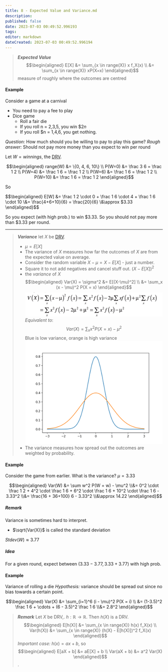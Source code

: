 ```yaml
---
title: 8 - Expected Value and Variance.md
description:
published: false
date: 2023-07-03 00:49:52.996193
tags:
editor: markdown
dateCreated: 2023-07-03 00:49:52.996194
---
```


> ***Expected Value***
> $$\begin{aligned}
> E[X] &= \sum_{x \in range(X)} x f_X(x) \\
> &= \sum_{x \in range(X)} xP(X=x)
> \end{aligned}$$
> measure of roughly where the outcomes are centred

#### Example
Consider a game at a carnival
- You need to pay a fee to play
- Dice game
	- Roll a fair die
	- If you roll n = 2,3,5, you win $\$2n$
	- If you roll $n = 1,4,6, you get nothing.

*Question:* How much should you be willing to pay to play this game?
*Rough answer:* Should not pay more money than you expect to win per round

Let $W = winnings$, the [DRV](/courses/y2/fall/stats_3y03/lecture_notes/8_-_Expected_Value_and_Variance.md).

$$\begin{aligned}
	range(W) &= \{0, 4, 6, 10\} \\
	P(W=0) &= \frac 3 6 = \frac 1 2 \\
	P(W=4) &= \frac 1 6 = \frac 1 2 \\
	P(W=6) &= \frac 1 6 = \frac 1 2 \\
	P(W=10) &= \frac 1 6 = \frac 1 2
\end{aligned}$$

So

$$\begin{aligned}
	E[W] &= \frac 1 2 \cdot 0 + \frac 1 6 \cdot 4
		+ \frac 1 6 \cdot 10
	\\&=
		\frac{4+6+10}{6} = \frac{20}{6}
	\\&\approx
		$3.33
\end{aligned}$$

So you expect (with high prob.) to win $3.33.
So you should not pay more than $3.33 per round.

---

> ***Variance***
> let $X$ be [DRV](/courses/y2/fall/stats_3y03/lecture_notes/8_-_Expected_Value_and_Variance.md).
> - $\mu = E[X]$
> - The variance of $X$ measures how far the outcomes of $X$ are from the expected value on average.
> - Consider the random variable $X - \mu = X - E[X]$ - just a number.
> - Square it to not add negatives and cancel stuff out. $(X - E[X])^2$
> - the *variance* of $X$
> $$\begin{aligned}
> Var(X) = \sigma^2 &= E[(X-\mu)^2] \\
> &= \sum_x (x - \mu)^2 P(X = x)
> \end{aligned}$$
> ![](/images/20221003142917.png)
> *Equivalent to*:
> $$Var(X) = \sum_x x^2 P(X = x) - \mu^2$$
> Blue is low variance, orange is high variance
> ![](/images/20220922120215.png)
>  - The variance measures how spread out the outcomes are weighted by probability.

#### Example
Consider the game from earlier. What is the variance?
$\mu = 3.33$

$$\begin{aligned}
	Var(W) &= \sum w^2 P(W = w) - \mu^2
	\\&=
		0^2 \cdot \frac 1 2 + 4^2 \cdot \frac 1 6
		+ 6^2 \cdot \frac 1 6 + 10^2 \cdot \frac 1 6
		- 3.33^2
	\\&=
		\frac{16 + 36+100} 6 - 3.33^2
	\\&\approx
		14.22
\end{aligned}$$

##### Remark
Variance is sometimes hard to interpret. 
- $\sqrt{Var(X)}$ is called the standard deviation

$Stdev(W) \approx 3.77$

##### Idea
For a given round, expect between $(3.33-3.77, 3.33 + 3.77)$ with high prob.

#### Example
Variance of rolling a die
*Hypothesis:* variance should be spread out since no bias towards a certain point.

$$\begin{aligned}
	Var(X) &= \sum_{i=1}^6 (i - \mu)^2 P(X = i) \\
	&= (1-3.5)^2 \frac 1 6 + \cdots + (6 - 3.5)^2 \frac 1 6
	\\&= 2.8^2
\end{aligned}$$


> ***Remark***
> Let  $X$ be DRV,. $h: \mathbb R \to \mathbb R$. Then $h(X)$ is a DRV. 
> $$\begin{aligned}
> 	E[h(X)] &= \sum_{x \in range(X)} h(x) f_X(x) \\
> 	Var(h(X)) &= \sum_{x \in range(X)} (h(X) - E[h(X)])^2 f_X(x)
> \end{aligned}$$
> *Important case:* $h(x) = ax + b$, so 
> $$\begin{aligned}
> 	E[aX + b] &= aE[X] + b \\
> 	Var(aX + b) &= a^2 Var(X)
> \end{aligned}$$.
